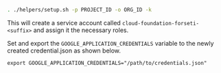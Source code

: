 ```bash
. ./helpers/setup.sh -p PROJECT_ID -o ORG_ID -k
```

This will create a service account called `cloud-foundation-forseti-<suffix>`
and assign it the necessary roles. 

Set and export the `GOOGLE_APPLICATION_CREDENTIALS` variable to the newly
created credential.json as shown below.

`export GOOGLE_APPLICATION_CREDENTIALS="/path/to/credentials.json"`
